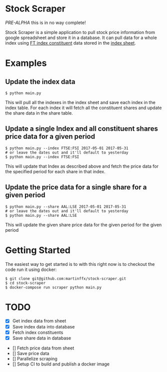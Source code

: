 # Stock Scraper

*PRE-ALPHA* this is in no way complete!

Stock Scraper is a simple application to pull stock price information from google spreadsheet and store it in a database. It can pull data for a whole index using [FT index constituent][1] data stored in the [index sheet][2].

# Examples

## Update the index data

    $ python main.py

This will pull all the indexes in the index sheet and save each index in the index table. For each index it will fetch all the constituent shares and update the share data in the share table.

## Update a single Index and all constituent shares price data for a given period

    $ python main.py --index FTSE:FSI 2017-05-01 2017-05-31
    # or leave the dates out and it'll default to yesterday
    $ python main.py --index FTSE:FSI

This will update that Index as described above and fetch the price data for the specified period for each share in that index.

## Update the price data for a single share for a given period

    $ python main.py --share AAL:LSE 2017-05-01 2017-05-31
    # or leave the dates out and it'll default to yesterday
    $ python main.py --share AAL:LSE

This will update the given share price data for the given period for the given period

# Getting Started

The easiest way to get started is to with this right now is to checkout the code run it using docker:

    $ git clone git@github.com:martinffx/stock-scraper.git
    $ cd stock-scraper
    $ docker-compose run scraper python main.py

# TODO

- [x] Get index data from sheet
- [x] Save index data into database
- [x] Fetch index constituents
- [x] Save share data in database
- [] Fetch price data from sheet
- [] Save price data
- [] Parallelize scraping
- [] Setup CI to build and publish a docker image

[1]: https://markets.ft.com/data/indices/tearsheet/constituents?s=FTSE:FSI
[2]: https://docs.google.com/spreadsheets/d/10sHdXR_NyQ-hxrEu7QALDX5qwuLWjCAfENSh2c3Cka4/edit#gid=0
